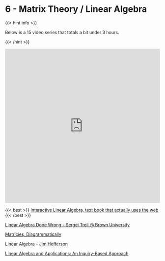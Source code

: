 # 6 - Matrix Theory / Linear Algebra

<script>
    document.getElementById("mathMenu").open = true;
</script>
{{< hint info >}}

Below is a 15 video series that totals a bit under 3 hours.

{{< /hint >}}

<iframe width="100%" height="500" src="https://www.youtube.com/embed/videoseries?list=PLZHQObOWTQDPD3MizzM2xVFitgF8hE_ab" frameborder="0" allow="accelerometer; autoplay; clipboard-write; encrypted-media; gyroscope; picture-in-picture" allowfullscreen></iframe>

{{< best >}} [Interactive Linear Algebra, text book that actually uses the web](http://textbooks.math.gatech.edu/ila/overview.html) {{< /best >}}

[Linear Algebra Done Wrong - Sergei Treil @ Brown University](https://www.math.brown.edu/streil/papers/LADW/LADW_2017-09-04.pdf)

[Matricies, Diagrammatically](https://graphicallinearalgebra.net/2015/06/09/matrices-diagrammatically/)

[Linear Algebra - Jim Hefferson](http://joshua.smcvt.edu/linearalgebra/book.pdf)

[Linear Algebra and Applications: An Inquiry-Based Approach](https://scholarworks.gvsu.edu/cgi/viewcontent.cgi?article=1021&context=books)